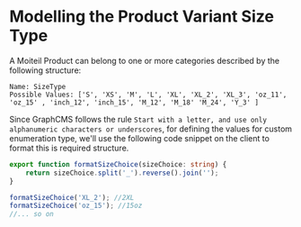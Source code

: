# Modelling the Product Variant Size Type

A Moiteil Product can belong to one or more categories described by the following structure:

```
Name: SizeType
Possible Values: ['S', 'XS', 'M', 'L', 'XL', 'XL_2', 'XL_3', 'oz_11', 'oz_15' , 'inch_12', 'inch_15', 'M_12', 'M_18' 'M_24', 'Y_3' ]
```

Since GraphCMS follows the rule `Start with a letter, and use only alphanumeric characters or underscores`, for defining the values for custom enumeration type, we'll use the following code snippet on the client to format this is required structure.

```ts
export function formatSizeChoice(sizeChoice: string) {
	return sizeChoice.split('_').reverse().join('');
}

formatSizeChoice('XL_2'); //2XL
formatSizeChoice('oz_15'); //15oz
//... so on

```
